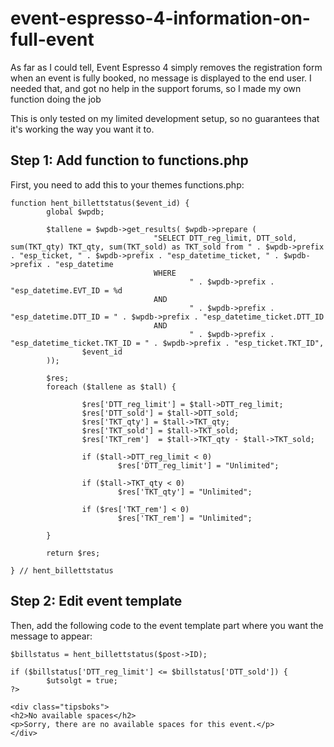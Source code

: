 # event-espresso-4-information-on-full-event
As far as I could tell, Event Espresso 4 simply removes the registration form when an event is fully booked, no message is displayed to the end user. I needed that, and got no help in the support forums, so I made my own function doing the job

This is only tested on my limited development setup, so no guarantees that it's working the way you want it to.

## Step 1: Add function to functions.php

First, you need to add this to your themes functions.php:

```
function hent_billettstatus($event_id) {
        global $wpdb;

        $tallene = $wpdb->get_results( $wpdb->prepare (
                                "SELECT DTT_reg_limit, DTT_sold, sum(TKT_qty) TKT_qty, sum(TKT_sold) as TKT_sold from " . $wpdb->prefix . "esp_ticket, " . $wpdb->prefix . "esp_datetime_ticket, " . $wpdb->prefix . "esp_datetime
                                WHERE
                                        " . $wpdb->prefix . "esp_datetime.EVT_ID = %d
                                AND
                                        " . $wpdb->prefix . "esp_datetime.DTT_ID = " . $wpdb->prefix . "esp_datetime_ticket.DTT_ID
                                AND
                                        " . $wpdb->prefix . "esp_datetime_ticket.TKT_ID = " . $wpdb->prefix . "esp_ticket.TKT_ID",
                $event_id
        ));

        $res;
        foreach ($tallene as $tall) {

                $res['DTT_reg_limit'] = $tall->DTT_reg_limit;
                $res['DTT_sold'] = $tall->DTT_sold;
                $res['TKT_qty'] = $tall->TKT_qty;
                $res['TKT_sold'] = $tall->TKT_sold;
                $res['TKT_rem']  = $tall->TKT_qty - $tall->TKT_sold;

                if ($tall->DTT_reg_limit < 0)
                        $res['DTT_reg_limit'] = "Unlimited";

                if ($tall->TKT_qty < 0)
                        $res['TKT_qty'] = "Unlimited";

                if ($res['TKT_rem'] < 0)
                        $res['TKT_rem'] = "Unlimited";

        }

        return $res;

} // hent_billettstatus
```

## Step 2: Edit event template

Then, add the following code to the event template part where you want the message to appear:

```
$billstatus = hent_billettstatus($post->ID);

if ($billstatus['DTT_reg_limit'] <= $billstatus['DTT_sold']) {
        $utsolgt = true;
?>

<div class="tipsboks">
<h2>No available spaces</h2>
<p>Sorry, there are no available spaces for this event.</p>
</div>
```

<?php
}

## (Step 3: Use the function elsewhere)

(The reason the function returns more numbers is that I also use that function to display the number of remaining tickets for events. Feel free to use it as that as well.)
